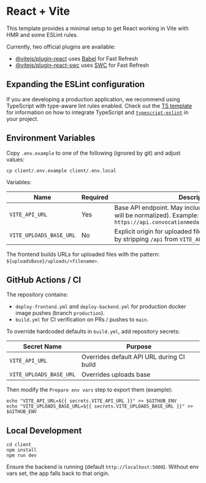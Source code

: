 # React + Vite

This template provides a minimal setup to get React working in Vite with HMR and some ESLint rules.

Currently, two official plugins are available:

- [@vitejs/plugin-react](https://github.com/vitejs/vite-plugin-react/blob/main/packages/plugin-react) uses [Babel](https://babeljs.io/) for Fast Refresh
- [@vitejs/plugin-react-swc](https://github.com/vitejs/vite-plugin-react/blob/main/packages/plugin-react-swc) uses [SWC](https://swc.rs/) for Fast Refresh

## Expanding the ESLint configuration

If you are developing a production application, we recommend using TypeScript with type-aware lint rules enabled. Check out the [TS template](https://github.com/vitejs/vite/tree/main/packages/create-vite/template-react-ts) for information on how to integrate TypeScript and [`typescript-eslint`](https://typescript-eslint.io) in your project.

## Environment Variables

Copy `.env.example` to one of the following (ignored by git) and adjust values:

```
cp client/.env.example client/.env.local
```

Variables:

| Name | Required | Description |
|------|----------|-------------|
| `VITE_API_URL` | Yes | Base API endpoint. May include or omit trailing `/api` (it will be normalized). Example: `https://api.convocationmedal.ccsuniversity.ac.in/api` |
| `VITE_UPLOADS_BASE_URL` | No | Explicit origin for uploaded file access. If unset, derived by stripping `/api` from `VITE_API_URL`. |

The frontend builds URLs for uploaded files with the pattern: `${uploadsBase}/uploads/<filename>`.

## GitHub Actions / CI

The repository contains:

* `deploy-frontend.yml` and `deploy-backend.yml` for production docker image pushes (branch `production`).
* `build.yml` for CI verification on PRs / pushes to `main`.

To override hardcoded defaults in `build.yml`, add repository secrets:

| Secret Name | Purpose |
|-------------|---------|
| `VITE_API_URL` | Overrides default API URL during CI build |
| `VITE_UPLOADS_BASE_URL` | Overrides uploads base |

Then modify the `Prepare env vars` step to export them (example):

```
echo "VITE_API_URL=${{ secrets.VITE_API_URL }}" >> $GITHUB_ENV
echo "VITE_UPLOADS_BASE_URL=${{ secrets.VITE_UPLOADS_BASE_URL }}" >> $GITHUB_ENV
```

## Local Development

```
cd client
npm install
npm run dev
```

Ensure the backend is running (default `http://localhost:5000`). Without env vars set, the app falls back to that origin.
